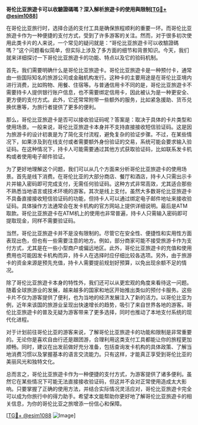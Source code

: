 **哥伦比亚旅遊卡可以收驗證碼嗎？深入解析旅遊卡的使用與限制[[TG💪+ @esim1088](https://t.me/s/esim1088)]**

在哥伦比亚旅行时，选择合适的支付工具是确保旅程顺利的重要一环。而哥伦比亚旅遊卡作为一种便捷的支付方式，受到了许多游客的关注。然而，对于很多初次使用此类卡片的人来说，一个常见的疑问就是：“哥伦比亚旅遊卡可以收驗證碼嗎？”这个问题看似简单，但实际上涉及了多方面的细节和背景知识。今天，我们就来详细探讨一下哥伦比亚旅遊卡的功能、特点以及它的验码机制。

首先，我们需要明确什么是哥伦比亚旅遊卡。哥伦比亚旅遊卡是一种预付卡，通常由一些国际知名的旅游公司或金融机构发行。这种卡的主要用途是在哥伦比亚境内进行消费，比如购物、用餐、住宿等。与普通信用卡不同的是，哥伦比亚旅遊卡不需要持卡人提供银行账户信息，也不需要绑定信用卡，因此被认为是一种更安全、更方便的支付方式。此外，它还常常附带一些额外的服务，比如紧急援助、货币兑换优惠等，为旅行者提供了更多的便利。

那么，哥伦比亚旅遊卡是否可以接收验证码呢？答案是：取决于具体的卡片类型和使用场景。一般来说，哥伦比亚旅遊卡本身并不支持直接接收短信验证码。这是因为旅游卡的设计初衷是为了简化支付流程，避免复杂的验证步骤。不过，在某些情况下，如果涉及到在线支付或者需要额外身份验证的交易，系统可能会要求输入验证码。在这种情况下，持卡人可能需要通过其他方式获取验证码，比如联系发卡机构或者使用电子邮件验证。

为了更好地理解这个问题，我们可以从几个方面来分析哥伦比亚旅遊卡的使用场景。首先是线下消费。在哥伦比亚的大部分商店、餐厅和酒店，持卡人只需出示卡片并输入密码即可完成支付，无需任何验证码。这种方式非常高效，尤其适合那些不熟悉当地语言或技术环境的游客。其次是线上支付。虽然大多数哥伦比亚旅遊卡不具备直接接收短信验证码的功能，但持卡人可以通过绑定电子邮件地址来接收验证码。具体操作方法通常会在发卡机构的官方网站上提供详细说明。最后是ATM取款。哥伦比亚旅遊卡在ATM机上的使用也非常普遍，持卡人只需输入密码即可提取现金，同样不需要验证码。

当然，哥伦比亚旅遊卡并不是没有限制的。尽管它在安全性、便捷性和实用性方面表现出色，但也有一些需要注意的地方。例如，部分商家可能不接受旅游卡作为支付方式，尤其是在一些小型商户或偏远地区。此外，哥伦比亚旅遊卡的充值和使用费用也可能因发卡机构而异，持卡人在选择时应仔细比较各选项。另外，由于旅游卡的资金来源是预先充值，持卡人需要提前规划好预算，以免出现余额不足的情况。

除了哥伦比亚旅遊卡本身的特性外，我们还可以从更宏观的角度来看待这一问题。随着全球旅游业的发展，越来越多的国家和地区开始推出类似的预付卡服务。这些卡片不仅为游客提供了便利，也为当地的经济发展注入了新的活力。以哥伦比亚为例，近年来该国的旅游业呈现出快速增长的趋势，吸引了来自世界各地的游客。哥伦比亚旅遊卡的普及无疑为游客带来了更多选择，同时也推动了本地支付系统的现代化进程。

对于计划前往哥伦比亚的游客来说，了解哥伦比亚旅遊卡的功能和限制是非常重要的。无论你是喜欢自由行还是跟团游，合理利用这类支付工具都能让你的旅程更加顺畅。同时，建议在出发前做好充分准备，包括查询发卡机构的具体政策、了解当地消费习惯以及掌握基本的语言交流能力。只有这样，才能真正享受到哥伦比亚的美丽风光和独特文化。

总而言之，哥伦比亚旅遊卡作为一种便捷的支付方式，为游客提供了诸多便利。虽然它在某些情况下可能无法直接接收验证码，但这并不会对正常使用造成太大影响。只要掌握了正确的使用方法，并结合实际情况灵活应对，哥伦比亚旅遊卡完全可以成为你旅行中的得力助手。希望本文能帮助你更好地了解哥伦比亚旅遊卡的相关信息，为你的哥伦比亚之旅增添一份信心和保障。

[[TG💪+ @esim1088](https://t.me/s/esim1088) ![Image](https://i.postimg.cc/4NQfJmqS/Snipaste-2025-05-13-00-14-12.png)]